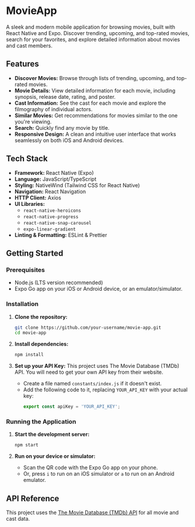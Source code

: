 # MovieApp

A sleek and modern mobile application for browsing movies, built with React Native and Expo. Discover trending, upcoming, and top-rated movies, search for your favorites, and explore detailed information about movies and cast members.

## Features

- **Discover Movies:** Browse through lists of trending, upcoming, and top-rated movies.
- **Movie Details:** View detailed information for each movie, including synopsis, release date, rating, and poster.
- **Cast Information:** See the cast for each movie and explore the filmography of individual actors.
- **Similar Movies:** Get recommendations for movies similar to the one you're viewing.
- **Search:** Quickly find any movie by title.
- **Responsive Design:** A clean and intuitive user interface that works seamlessly on both iOS and Android devices.

## Tech Stack

- **Framework:** React Native (Expo)
- **Language:** JavaScript/TypeScript
- **Styling:** NativeWind (Tailwind CSS for React Native)
- **Navigation:** React Navigation
- **HTTP Client:** Axios
- **UI Libraries:**
  - `react-native-heroicons`
  - `react-native-progress`
  - `react-native-snap-carousel`
  - `expo-linear-gradient`
- **Linting & Formatting:** ESLint & Prettier

## Getting Started

### Prerequisites

- Node.js (LTS version recommended)
- Expo Go app on your iOS or Android device, or an emulator/simulator.

### Installation

1. **Clone the repository:**

   ```bash
   git clone https://github.com/your-username/movie-app.git
   cd movie-app
   ```

2. **Install dependencies:**

   ```bash
   npm install
   ```

3. **Set up your API Key:**
   This project uses The Movie Database (TMDb) API. You will need to get your own API key from their website.
   - Create a file named `constants/index.js` if it doesn't exist.
   - Add the following code to it, replacing `YOUR_API_KEY` with your actual key:
     ```javascript
     export const apiKey = 'YOUR_API_KEY';
     ```

### Running the Application

1. **Start the development server:**

   ```bash
   npm start
   ```

2. **Run on your device or simulator:**
   - Scan the QR code with the Expo Go app on your phone.
   - Or, press `i` to run on an iOS simulator or `a` to run on an Android emulator.

## API Reference

This project uses the [The Movie Database (TMDb) API](https://developer.themoviedb.org/docs) for all movie and cast data.

